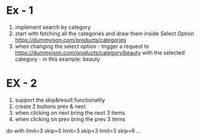 # Ex - 1 
1. implement search by category
2. start with fetching all the categories and draw them inside Select Option 
https://dummyjson.com/products/categories
3. when changing the select option - trigger a request to 
https://dummyjson.com/products/category/beauty
with the selected category - in this example:  beauty


# EX - 2
1. support the skip&result functionality
2. create 2 buttons prev & next.
3. when clicking on next bring the next 3 items.
4. when clicking on prev bring the prev 3 items

do with 
limit=3 skip=0
limit=3 skip=3
limit=3 skip=6
...